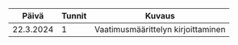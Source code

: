 
| Päivä         | Tunnit        | Kuvaus                             |
| ------------- | ------------- | ------------
| 22.3.2024     | 1             | Vaatimusmäärittelyn kirjoittaminen |

